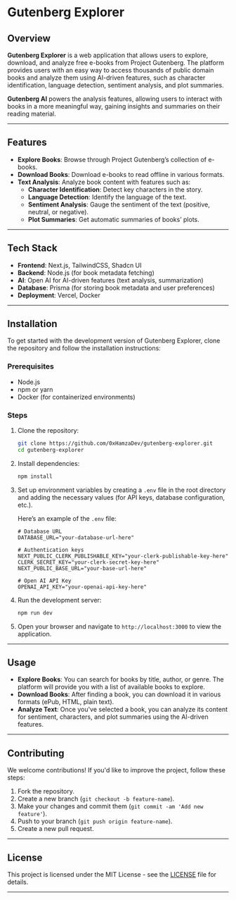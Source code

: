 # Gutenberg Explorer

## Overview

**Gutenberg Explorer** is a web application that allows users to explore, download, and analyze free e-books from Project Gutenberg. The platform provides users with an easy way to access thousands of public domain books and analyze them using AI-driven features, such as character identification, language detection, sentiment analysis, and plot summaries.

**Gutenberg AI** powers the analysis features, allowing users to interact with books in a more meaningful way, gaining insights and summaries on their reading material.

---

## Features

- **Explore Books**: Browse through Project Gutenberg’s collection of e-books.
- **Download Books**: Download e-books to read offline in various formats.
- **Text Analysis**: Analyze book content with features such as:
    - **Character Identification**: Detect key characters in the story.
    - **Language Detection**: Identify the language of the text.
    - **Sentiment Analysis**: Gauge the sentiment of the text (positive, neutral, or negative).
    - **Plot Summaries**: Get automatic summaries of books’ plots.

---

## Tech Stack

- **Frontend**: Next.js, TailwindCSS, Shadcn UI
- **Backend**: Node.js (for book metadata fetching)
- **AI**: Open AI for AI-driven features (text analysis, summarization)
- **Database**: Prisma (for storing book metadata and user preferences)
- **Deployment**: Vercel, Docker

---

## Installation

To get started with the development version of Gutenberg Explorer, clone the repository and follow the installation instructions:

### Prerequisites

- Node.js
- npm or yarn
- Docker (for containerized environments)

### Steps

1. Clone the repository:

    ```bash
    git clone https://github.com/0xHamzaDev/gutenberg-explorer.git
    cd gutenberg-explorer
    ```

2. Install dependencies:

    ```bash
    npm install
    ```

3. Set up environment variables by creating a `.env` file in the root directory and adding the necessary values (for API keys, database configuration, etc.).

    Here’s an example of the `.env` file:

    ```env
    # Database URL
    DATABASE_URL="your-database-url-here"

    # Authentication keys
    NEXT_PUBLIC_CLERK_PUBLISHABLE_KEY="your-clerk-publishable-key-here"
    CLERK_SECRET_KEY="your-clerk-secret-key-here"
    NEXT_PUBLIC_BASE_URL="your-base-url-here"

    # Open AI API Key
    OPENAI_API_KEY="your-openai-api-key-here"
    ```

4. Run the development server:

    ```bash
    npm run dev
    ```

5. Open your browser and navigate to `http://localhost:3000` to view the application.

---

## Usage

- **Explore Books**: You can search for books by title, author, or genre. The platform will provide you with a list of available books to explore.
- **Download Books**: After finding a book, you can download it in various formats (ePub, HTML, plain text).
- **Analyze Text**: Once you've selected a book, you can analyze its content for sentiment, characters, and plot summaries using the AI-driven features.

---

## Contributing

We welcome contributions! If you'd like to improve the project, follow these steps:

1. Fork the repository.
2. Create a new branch (`git checkout -b feature-name`).
3. Make your changes and commit them (`git commit -am 'Add new feature'`).
4. Push to your branch (`git push origin feature-name`).
5. Create a new pull request.

---

## License

This project is licensed under the MIT License - see the [LICENSE](LICENSE) file for details.

---
